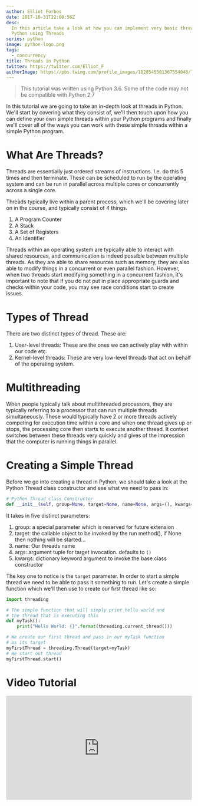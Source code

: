 ```yaml
---
author: Elliot Forbes
date: 2017-10-31T22:00:56Z
desc:
  In this article take a look at how you can implement very basic threading in
  Python using Threads
series: python
image: python-logo.png
tags:
  - concurrency
title: Threads in Python
twitter: https://twitter.com/Elliot_F
authorImage: https://pbs.twimg.com/profile_images/1028545501367554048/lzr43cQv_400x400.jpg
---
```


> This tutorial was written using Python 3.6. Some of the code may not be
> compatible with Python 2.7

In this tutorial we are going to take an in-depth look at threads in Python.
We'll start by covering what they consist of, we'll then touch upon how you can
define your own simple threads within your Python programs and finally we'll
cover all of the ways you can work with these simple threads within a simple
Python program.

# What Are Threads?

Threads are essentially just ordered streams of instructions. I.e. do this 5
times and then terminate. These can be scheduled to run by the operating system
and can be run in parallel across multiple cores or concurrently across a single
core.

Threads typically live within a parent process, which we'll be covering later on
in the course, and typically consist of 4 things.

1. A Program Counter
1. A Stack
1. A Set of Registers
1. An Identifier

Threads within an operating system are typically able to interact with shared
resources, and communication is indeed possible between multiple threads. As
they are able to share resources such as memory, they are also able to modify
things in a concurrent or even parallel fashion. However, when two threads start
modifying something in a concurrent fashion, it's important to note that if you
do not put in place appropriate guards and checks within your code, you may see
race conditions start to create issues.

# Types of Thread

There are two distinct types of thread. These are:

1. User-level threads: These are the ones we can actively play with within our
   code etc.
1. Kernel-level threads: These are very low-level threads that act on behalf of
   the operating system.

# Multithreading

When people typically talk about multithreaded processors, they are typically
referring to a processor that can run multiple threads simultaneously. These
would typically have 2 or more threads actively competing for execution time
within a core and when one thread gives up or stops, the processing core then
starts to execute another thread. It context switches between these threads very
quickly and gives of the impression that the computer is running things in
parallel.

# Creating a Simple Thread

Before we go into creating a thread in Python, we should take a look at the
Python Thread class constructor and see what we need to pass in:

```py
# Python Thread class Constructor
def __init__(self, group=None, target=None, name=None, args=(), kwargs=None, verbose=None):
```

It takes in five distinct parameters:

1. group: a special parameter which is reserved for future extension
1. target: the callable object to be invoked by the run method(), if None then
   nothing will be started...
1. name: Our threads name
1. args: argument tuple for target invocation. defaults to `()`
1. kwargs: dictionary keyword argument to invoke the base class constructor

The key one to notice is the `target` parameter. In order to start a simple
thread we need to be able to pass it something to run. Let's create a simple
function which we'll then use to create our first thread like so:

```py
import threading

# The simple function that will simply print hello world and
# the thread that is executing this
def myTask():
    print("Hello World: {}".format(threading.current_thread()))

# We create our first thread and pass in our myTask function
# as its target
myFirstThread = threading.Thread(target=myTask)
# We start out thread
myFirstThread.start()
```

# Video Tutorial

<div style="position:relative;height:0;padding-bottom:56.21%"><iframe src="https://www.youtube.com/embed/Ci1803KhtCM?ecver=2" style="position:absolute;width:100%;height:100%;left:0" width="641" height="360" frameborder="0" gesture="media" allowfullscreen></iframe></div>
